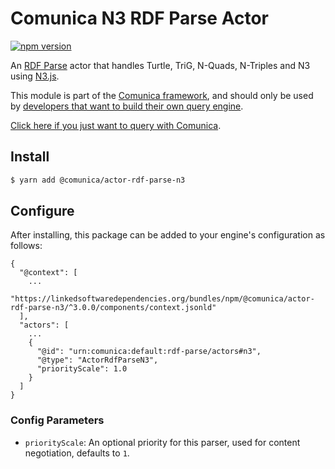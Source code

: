 # Comunica N3 RDF Parse Actor

[![npm version](https://badge.fury.io/js/%40comunica%2Factor-rdf-parse-n3.svg)](https://www.npmjs.com/package/@comunica/actor-rdf-parse-n3)

An [RDF Parse](https://github.com/comunica/comunica/tree/master/packages/bus-rdf-parse) actor that handles
Turtle, TriG, N-Quads, N-Triples and N3 using [N3.js](https://www.npmjs.com/package/n3).

This module is part of the [Comunica framework](https://github.com/comunica/comunica),
and should only be used by [developers that want to build their own query engine](https://comunica.dev/docs/modify/).

[Click here if you just want to query with Comunica](https://comunica.dev/docs/query/).

## Install

```bash
$ yarn add @comunica/actor-rdf-parse-n3
```

## Configure

After installing, this package can be added to your engine's configuration as follows:
```text
{
  "@context": [
    ...
    "https://linkedsoftwaredependencies.org/bundles/npm/@comunica/actor-rdf-parse-n3/^3.0.0/components/context.jsonld"
  ],
  "actors": [
    ...
    {
      "@id": "urn:comunica:default:rdf-parse/actors#n3",
      "@type": "ActorRdfParseN3",
      "priorityScale": 1.0
    }
  ]
}
```

### Config Parameters

* `priorityScale`: An optional priority for this parser, used for content negotiation, defaults to `1`.
